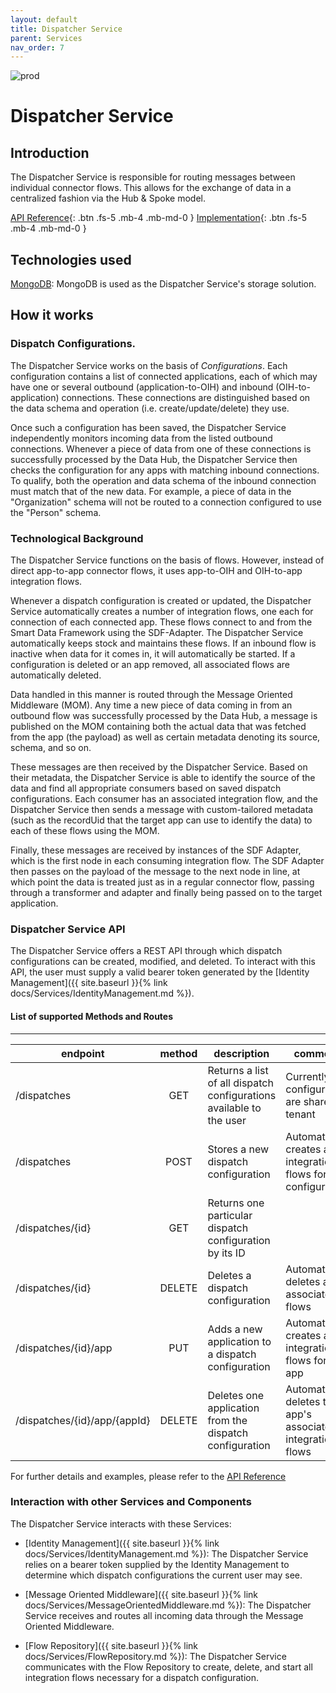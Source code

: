 ```yaml
---
layout: default
title: Dispatcher Service
parent: Services
nav_order: 7
---
```


<!-- Description Guidelines

Please note:
Use the full links to reference other files or images! Relative links will not work under our theme settings.
-->

<!-- please choose the appropriate batch and delete/comment the others  -->

![prod](https://img.shields.io/badge/Status-Production-brightgreen.svg)

# **Dispatcher Service** <!-- make sure spelling is consistent with other sources and within this document -->

## Introduction

<!-- 2 sentences: what does it do and how -->

The Dispatcher Service is responsible for routing messages between individual connector flows. This allows for the exchange of data in a centralized fashion via the Hub & Spoke model.

[API Reference](http://dispatcher-service.openintegrationhub.com/api-docs/){: .btn .fs-5 .mb-4 .mb-md-0 }
[Implementation](https://github.com/openintegrationhub/openintegrationhub/tree/master/services/dispatcher-service){: .btn .fs-5 .mb-4 .mb-md-0 }

<!-- [Service File](){: .btn .fs-5 .mb-4 .mb-md-0 } -->

## Technologies used

<!-- please name and elaborate on other technologies or standards the service uses -->

[MongoDB](https://www.mongodb.com/): MongoDB is used as the Dispatcher Service's storage solution.

## How it works

<!-- describe core functionalities and underlying concepts in more detail -->

### Dispatch Configurations.

The Dispatcher Service works on the basis of _Configurations_. Each configuration contains a list of connected applications, each of which may have one or several outbound (application-to-OIH) and inbound (OIH-to-application) connections. These connections are distinguished based on the data schema and operation (i.e. create/update/delete) they use.

Once such a configuration has been saved, the Dispatcher Service independently monitors incoming data from the listed outbound connections. Whenever a piece of data from one of these connections is successfully processed by the Data Hub, the Dispatcher Service then checks the configuration for any apps with matching inbound connections. To qualify, both the operation and data schema of the inbound connection must match that of the new data. For example, a piece of data in the "Organization" schema will not be routed to a connection configured to use the "Person" schema.

### Technological Background

The Dispatcher Service functions on the basis of flows. However, instead of direct app-to-app connector flows, it uses app-to-OIH and OIH-to-app integration flows.

Whenever a dispatch configuration is created or updated, the Dispatcher Service automatically creates a number of integration flows, one each for connection of each connected app. These flows connect to and from the Smart Data Framework using the SDF-Adapter. The Dispatcher Service automatically keeps stock and maintains these flows. If an inbound flow is inactive when data for it comes in, it will automatically be started. If a configuration is deleted or an app removed, all associated flows are automatically deleted.

Data handled in this manner is routed through the Message Oriented Middleware (MOM). Any time a new piece of data coming in from an outbound flow was successfully processed by the Data Hub, a message is published on the MOM containing both the actual data that was fetched from the app (the payload) as well as certain metadata denoting its source, schema, and so on.

These messages are then received by the Dispatcher Service. Based on their metadata, the Dispatcher Service is able to identify the source of the data and find all appropriate consumers based on saved dispatch configurations. Each consumer has an associated integration flow, and the Dispatcher Service then sends a message with custom-tailored metadata (such as the recordUid that the target app can use to identify the data) to each of these flows using the MOM.

Finally, these messages are received by instances of the SDF Adapter, which is the first node in each consuming integration flow. The SDF Adapter then passes on the payload of the message to the next node in line, at which point the data is treated just as in a regular connector flow, passing through a transformer and adapter and finally being passed on to the target application.

### Dispatcher Service API

The Dispatcher Service offers a REST API through which dispatch configurations can be created, modified, and deleted. To interact with this API, the user must supply a valid bearer token generated by the [Identity Management]({{ site.baseurl }}{% link docs/Services/IdentityManagement.md %}).

#### List of supported Methods and Routes

---

| endpoint                     | method | description                                                         | comments                                                           |
| ---------------------------- | :----: | ------------------------------------------------------------------- | ------------------------------------------------------------------ |
| /dispatches                  |  GET   | Returns a list of all dispatch configurations available to the user | Currently, all configurations are shared by tenant                 |
| /dispatches                  |  POST  | Stores a new dispatch configuration                                 | Automatically creates all integration flows for this configuration |
| /dispatches/{id}             |  GET   | Returns one particular dispatch configuration by its ID             |                                                                    |
| /dispatches/{id}             | DELETE | Deletes a dispatch configuration                                    | Automatically deletes all associated flows                         |
| /dispatches/{id}/app         |  PUT   | Adds a new application to a dispatch configuration                  | Automatically creates all integration flows for the app            |
| /dispatches/{id}/app/{appId} | DELETE | Deletes one application from the dispatch configuration             | Automatically deletes the app's associated integration flows       |

For further details and examples, please refer to the [API Reference](http://dispatcher-service.openintegrationhub.com/api-docs/)

### Interaction with other Services and Components

The Dispatcher Service interacts with these Services:

- [Identity Management]({{ site.baseurl }}{% link docs/Services/IdentityManagement.md %}): The Dispatcher Service relies on a bearer token supplied by the Identity Management to determine which dispatch configurations the current user may see.

- [Message Oriented Middleware]({{ site.baseurl }}{% link docs/Services/MessageOrientedMiddleware.md %}): The Dispatcher Service receives and routes all incoming data through the Message Oriented Middleware.

- [Flow Repository]({{ site.baseurl }}{% link docs/Services/FlowRepository.md %}): The Dispatcher Service communicates with the Flow Repository to create, delete, and start all integration flows necessary for a dispatch configuration.
